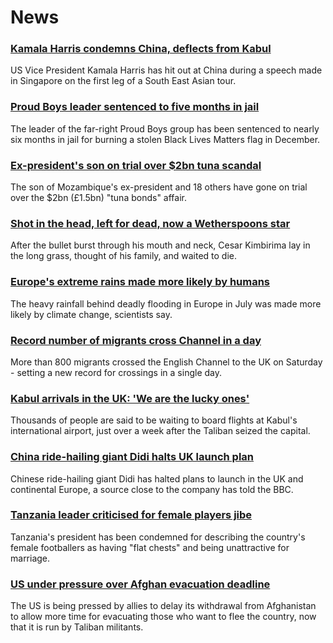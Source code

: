 # News
### [Kamala Harris condemns China, deflects from Kabul](https://www.bbc.com/news/world-asia-58312947)
US Vice President Kamala Harris has hit out at China during a speech made in Singapore on the first leg of a South East Asian tour.
### [Proud Boys leader sentenced to five months in jail](https://www.bbc.com/news/world-us-canada-58312254)
The leader of the far-right Proud Boys group has been sentenced to nearly six months in jail for burning a stolen Black Lives Matters flag in December.
### [Ex-president's son on trial over $2bn tuna scandal](https://www.bbc.com/news/world-africa-58304737)
The son of Mozambique's ex-president and 18 others have gone on trial over the $2bn (£1.5bn) "tuna bonds" affair.
### [Shot in the head, left for dead, now a Wetherspoons star](https://www.bbc.com/news/uk-58266180)
After the bullet burst through his mouth and neck, Cesar Kimbirima lay in the long grass, thought of his family, and waited to die.
### [Europe's extreme rains made more likely by humans](https://www.bbc.com/news/science-environment-58309900)
The heavy rainfall behind deadly flooding in Europe in July was made more likely by climate change, scientists say.
### [Record number of migrants cross Channel in a day](https://www.bbc.com/news/uk-58312630)
More than 800 migrants crossed the English Channel to the UK on Saturday - setting a new record for crossings in a single day.  
### [Kabul arrivals in the UK: 'We are the lucky ones'](https://www.bbc.com/news/uk-58305464)
Thousands of people are said to be waiting to board flights at Kabul's international airport, just over a week after the Taliban seized the capital.
### [China ride-hailing giant Didi halts UK launch plan](https://www.bbc.com/news/business-58312996)
Chinese ride-hailing giant Didi has halted plans to launch in the UK and continental Europe, a source close to the company has told the BBC.
### [Tanzania leader criticised for female players jibe](https://www.bbc.com/news/world-africa-58306708)
Tanzania's president has been condemned for describing the country's female footballers as having "flat chests" and being unattractive for marriage.
### [US under pressure over Afghan evacuation deadline](https://www.bbc.com/news/world-asia-58312644)
The US is being pressed by allies to delay its withdrawal from Afghanistan to allow more time for evacuating those who want to flee the country, now that it is run by Taliban militants.
